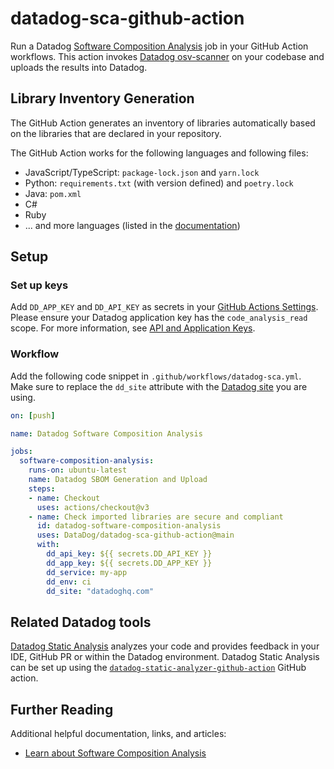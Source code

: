 # datadog-sca-github-action

Run a Datadog [Software Composition Analysis][1] job in your GitHub Action workflows. This action invokes
[Datadog osv-scanner][3] on your codebase and uploads the results into Datadog.

## Library Inventory Generation

The GitHub Action generates an inventory of libraries automatically based on the libraries that are declared in your repository.

The GitHub Action works for the following languages and following files:

 - JavaScript/TypeScript: `package-lock.json` and `yarn.lock`
 - Python: `requirements.txt` (with version defined) and `poetry.lock`
 - Java: `pom.xml`
 - C#
 - Ruby
 - ... and more languages (listed in the [documentation](https://docs.datadoghq.com/code_analysis/software_composition_analysis/))

## Setup

### Set up keys

Add `DD_APP_KEY` and `DD_API_KEY` as secrets in your [GitHub Actions Settings][2]. Please ensure your Datadog application key has the `code_analysis_read` scope. For more information, see [API and Application Keys][7].

### Workflow

Add the following code snippet in `.github/workflows/datadog-sca.yml`. Make sure to replace
the `dd_site` attribute with the [Datadog site][4] you are using.

```yaml
on: [push]

name: Datadog Software Composition Analysis

jobs:
  software-composition-analysis:
    runs-on: ubuntu-latest
    name: Datadog SBOM Generation and Upload
    steps:
    - name: Checkout
      uses: actions/checkout@v3
    - name: Check imported libraries are secure and compliant
      id: datadog-software-composition-analysis
      uses: DataDog/datadog-sca-github-action@main
      with:
        dd_api_key: ${{ secrets.DD_API_KEY }}
        dd_app_key: ${{ secrets.DD_APP_KEY }}
        dd_service: my-app
        dd_env: ci
        dd_site: "datadoghq.com"
```

## Related Datadog tools

[Datadog Static Analysis][5] analyzes your code and provides feedback in your IDE, GitHub PR or within the
Datadog environment. Datadog Static Analysis can be set up using the [`datadog-static-analyzer-github-action`][6] 
GitHub action.

## Further Reading

Additional helpful documentation, links, and articles:

- [Learn about Software Composition Analysis][1]

[1]: https://docs.datadoghq.com/code_analysis/software_composition_analysis
[2]: https://docs.github.com/en/actions/security-guides/using-secrets-in-github-actions#creating-secrets-for-a-repository
[3]: https://github.com/DataDog/osv-scanner
[4]: https://docs.datadoghq.com/getting_started/site/
[5]: https://docs.datadoghq.com/code_analysis/static_analysis
[6]: https://github.com/DataDog/datadog-static-analyzer-github-action
[7]: https://docs.datadoghq.com/account_management/api-app-keys/
